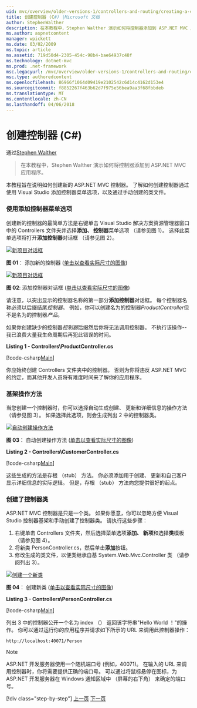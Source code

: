 ```yaml
---
uid: mvc/overview/older-versions-1/controllers-and-routing/creating-a-controller-cs
title: 创建控制器 (C#) |Microsoft 文档
author: StephenWalther
description: 在本教程中，Stephen Walther 演示如何将控制器添加到 ASP.NET MVC 应用程序。
ms.author: aspnetcontent
manager: wpickett
ms.date: 03/02/2009
ms.topic: article
ms.assetid: 719d50d4-2305-454c-98b4-bae64937c48f
ms.technology: dotnet-mvc
ms.prod: .net-framework
msc.legacyurl: /mvc/overview/older-versions-1/controllers-and-routing/creating-a-controller-cs
msc.type: authoredcontent
ms.openlocfilehash: 86966f1064d09419e2102542c6d14c4162d153e4
ms.sourcegitcommit: f8852267f463b62d7f975e56bea9aa3f68fbbdeb
ms.translationtype: MT
ms.contentlocale: zh-CN
ms.lasthandoff: 04/06/2018
---
```

<a name="creating-a-controller-c"></a>创建控制器 (C#)
====================
通过[Stephen Walther](https://github.com/StephenWalther)

> 在本教程中，Stephen Walther 演示如何将控制器添加到 ASP.NET MVC 应用程序。


本教程旨在说明如何创建新的 ASP.NET MVC 控制器。 了解如何创建控制器通过使用 Visual Studio 添加控制器菜单选项，以及通过手动创建的类文件。

### <a name="using-the-add-controller-menu-option"></a>使用添加控制器菜单选项

创建新的控制器的最简单方法是右键单击 Visual Studio 解决方案资源管理器窗口中的 Controllers 文件夹并选择**添加、 控制器**菜单选项 （请参见图 1）。 选择此菜单选项将打开**添加控制器**对话框 （请参见图 2）。


[![新项目对话框](creating-a-controller-cs/_static/image1.jpg)](creating-a-controller-cs/_static/image1.png)

**图 01**： 添加新的控制器 ([单击以查看实际尺寸的图像](creating-a-controller-cs/_static/image2.png))


[![新项目对话框](creating-a-controller-cs/_static/image2.jpg)](creating-a-controller-cs/_static/image3.png)

**图 02**: 添加控制器对话框 ([单击以查看实际尺寸的图像](creating-a-controller-cs/_static/image4.png))


请注意，以突出显示的控制器名称的第一部分**添加控制器**对话框。 每个控制器名称必须以后缀结尾*控制器*。 例如，你可以创建名为的控制器*ProductController*但不是名为的控制器*产品*。


如果你创建缺少的控制器*控制器*后缀然后你将无法调用控制器。 不执行该操作--我已浪费大量我生命周期后再犯此错误的时间。


**Listing 1 - Controllers\ProductController.cs**

[!code-csharp[Main](creating-a-controller-cs/samples/sample1.cs)]

你应始终创建 Controllers 文件夹中的控制器。 否则为你将违反 ASP.NET MVC 的约定，而其他开发人员将有难度时间来了解你的应用程序。

### <a name="scaffolding-action-methods"></a>基架操作方法

当您创建一个控制器时，你可以选择自动生成创建、 更新和详细信息的操作方法 （请参见图 3）。 如果选择此选项，则会生成列出 2 中的控制器类。


[![自动创建操作方法](creating-a-controller-cs/_static/image3.jpg)](creating-a-controller-cs/_static/image5.png)

**图 03**： 自动创建操作方法 ([单击以查看实际尺寸的图像](creating-a-controller-cs/_static/image6.png))


**Listing 2 - Controllers\CustomerController.cs**

[!code-csharp[Main](creating-a-controller-cs/samples/sample2.cs)]

这些生成的方法是存根 （stub） 方法。 你必须添加用于创建、 更新和自己客户显示详细信息的实际逻辑。 但是，存根 （stub） 方法向您提供很好的起点。

### <a name="creating-a-controller-class"></a>创建了控制器类

ASP.NET MVC 控制器是只是一个类。 如果你愿意，你可以忽略方便 Visual Studio 控制器基架和手动创建了控制器类。 请执行这些步骤：

1. 右键单击 Controllers 文件夹，然后选择菜单选项**添加、 新项**和选择**类**模板 （请参见图 4）。
2. 将新类 PersonController.cs，然后单击**添加**按钮。
3. 修改生成的类文件，以便类继承自基 System.Web.Mvc.Controller 类 （请参阅列出 3）。


[![创建一个新类](creating-a-controller-cs/_static/image4.jpg)](creating-a-controller-cs/_static/image7.png)

**图 04**： 创建新类 ([单击以查看实际尺寸的图像](creating-a-controller-cs/_static/image8.png))


**Listing 3 - Controllers\PersonController.cs**

[!code-csharp[Main](creating-a-controller-cs/samples/sample3.cs)]

列出 3 中的控制器公开一个名为 index （） 返回该字符串"Hello World ！"的操作。 你可以通过运行你的应用程序并请求如下所示的 URL 来调用此控制器操作：

`http://localhost:40071/Person`

> [!NOTE]
> 
> ASP.NET 开发服务器使用一个随机端口号 (例如，40071)。 在输入的 URL 来调用控制器时，你将需要提供正确的端口号。 可以通过将鼠标悬停在图标，为 ASP.NET 开发服务器在 Windows 通知区域中 （屏幕的右下角） 来确定的端口号。
> 
> [!div class="step-by-step"]
> [上一页](adding-dynamic-content-to-a-cached-page-cs.md)
> [下一页](creating-an-action-cs.md)

